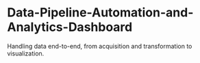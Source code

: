 # Data-Pipeline-Automation-and-Analytics-Dashboard
Handling data end-to-end, from acquisition and transformation to visualization.

